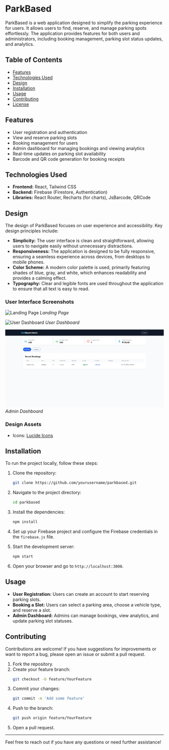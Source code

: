 # ParkBased

ParkBased is a web application designed to simplify the parking experience for users. It allows users to find, reserve, and manage parking spots effortlessly. The application provides features for both users and administrators, including booking management, parking slot status updates, and analytics.

## Table of Contents

- [Features](#features)
- [Technologies Used](#technologies-used)
- [Design](#design)
- [Installation](#installation)
- [Usage](#usage)
- [Contributing](#contributing)
- [License](#license)

## Features

- User registration and authentication
- View and reserve parking slots
- Booking management for users
- Admin dashboard for managing bookings and viewing analytics
- Real-time updates on parking slot availability
- Barcode and QR code generation for booking receipts

## Technologies Used

- **Frontend:** React, Tailwind CSS
- **Backend:** Firebase (Firestore, Authentication)
- **Libraries:** React Router, Recharts (for charts), JsBarcode, QRCode

## Design

The design of ParkBased focuses on user experience and accessibility. Key design principles include:

- **Simplicity:** The user interface is clean and straightforward, allowing users to navigate easily without unnecessary distractions.
- **Responsiveness:** The application is designed to be fully responsive, ensuring a seamless experience across devices, from desktops to mobile phones.
- **Color Scheme:** A modern color palette is used, primarily featuring shades of blue, gray, and white, which enhances readability and provides a calming effect.
- **Typography:** Clear and legible fonts are used throughout the application to ensure that all text is easy to read.

### User Interface Screenshots

![Landing Page](path/to/landing-page-screenshot.png)
*Landing Page*

![User Dashboard](path/to/user-dashboard-screenshot.png)
*User Dashboard*

![Admin Dashboard](src\assets\Screenshots\admin-dashboard.png)
*Admin Dashboard*

### Design Assets

- Icons: [Lucide Icons](https://lucide.dev/)

## Installation

To run the project locally, follow these steps:

1. Clone the repository:
   ```bash
   git clone https://github.com/yourusername/parkbased.git
   ```

2. Navigate to the project directory:
   ```bash
   cd parkbased
   ```

3. Install the dependencies:
   ```bash
   npm install
   ```

4. Set up your Firebase project and configure the Firebase credentials in the `firebase.js` file.

5. Start the development server:
   ```bash
   npm start
   ```

6. Open your browser and go to `http://localhost:3000`.

## Usage

- **User Registration:** Users can create an account to start reserving parking slots.
- **Booking a Slot:** Users can select a parking area, choose a vehicle type, and reserve a slot.
- **Admin Dashboard:** Admins can manage bookings, view analytics, and update parking slot statuses.

## Contributing

Contributions are welcome! If you have suggestions for improvements or want to report a bug, please open an issue or submit a pull request.

1. Fork the repository.
2. Create your feature branch:
   ```bash
   git checkout -b feature/YourFeature
   ```
3. Commit your changes:
   ```bash
   git commit -m 'Add some feature'
   ```
4. Push to the branch:
   ```bash
   git push origin feature/YourFeature
   ```
5. Open a pull request.

---

Feel free to reach out if you have any questions or need further assistance!
